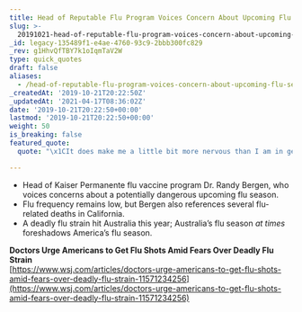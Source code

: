 ```yaml
---
title: Head of Reputable Flu Program Voices Concern About Upcoming Flu Season.
slug: >-
  20191021-head-of-reputable-flu-program-voices-concern-about-upcoming-flu-season
_id: legacy-135489f1-e4ae-4760-93c9-2bbb300fc829
_rev: g1HhvQfTBY7k1oIqmTaV2W
type: quick_quotes
draft: false
aliases:
  - /head-of-reputable-flu-program-voices-concern-about-upcoming-flu-season/
_createdAt: '2019-10-21T20:22:50Z'
_updatedAt: '2021-04-17T08:36:02Z'
date: '2019-10-21T20:22:50+00:00'
lastmod: '2019-10-21T20:22:50+00:00'
weight: 50
is_breaking: false
featured_quote:
  quote: "\x1CIt does make me a little bit more nervous than I am in general looking ahead to the flu season."

---
```

* Head of Kaiser Permanente flu vaccine program Dr. Randy Bergen, who voices concerns about a potentially dangerous upcoming flu season.
* Flu frequency remains low, but Bergen also references several flu-related deaths in California.
* A deadly flu strain hit Australia this year; Australia’s flu season *at times* foreshadows America’s flu season.

**Doctors Urge Americans to Get Flu Shots Amid Fears Over Deadly Flu Strain**  
[https://www.wsj.com/articles/doctors-urge-americans-to-get-flu-shots-amid-fears-over-deadly-flu-strain-11571234256](https://www.wsj.com/articles/doctors-urge-americans-to-get-flu-shots-amid-fears-over-deadly-flu-strain-11571234256)